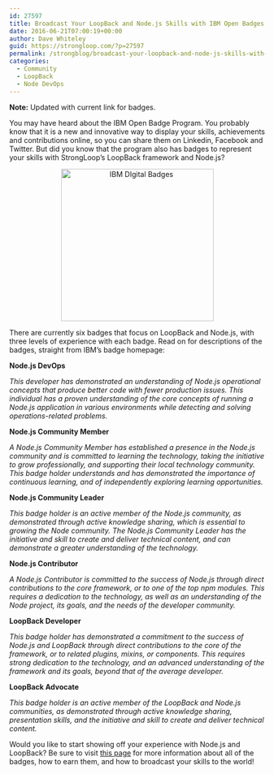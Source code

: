 ```yaml
---
id: 27597
title: Broadcast Your LoopBack and Node.js Skills with IBM Open Badges
date: 2016-06-21T07:00:19+00:00
author: Dave Whiteley
guid: https://strongloop.com/?p=27597
permalink: /strongblog/broadcast-your-loopback-and-node-js-skills-with-ibm-open-badges/
categories:
  - Community
  - LoopBack
  - Node DevOps
---
```

**Note:** Updated with current link for badges.

You may have heard about the IBM Open Badge Program. You probably know that it is a new and innovative way to display your skills, achievements and contributions online, so you can share them on Linkedin, Facebook and Twitter. But did you know that the program also has badges to represent your skills with StrongLoop&#8217;s LoopBack framework and Node.js?

<!--more-->

<p align="center"> 
<img src="https://strongloop.com/blog-assets/2016/06/IBM-badges.png" alt="IBM DIgital Badges" style="width: 300px"/>
</p>

There are currently six badges that focus on LoopBack and Node.js, with three levels of experience with each badge. Read on for descriptions of the badges, straight from IBM&#8217;s badge homepage:

**Node.js DevOps**

_This developer has demonstrated an understanding of Node.js operational concepts that produce better code with fewer production issues. This individual has a proven understanding of the core concepts of running a Node.js application in various environments while detecting and solving operations-related problems._

**Node.js Community Member**

_A Node.js Community Member has established a presence in the Node.js community and is committed to learning the technology, taking the initiative to grow professionally, and supporting their local technology community. This badge holder understands and has demonstrated the importance of continuous learning, and of independently exploring learning opportunities._

**Node.js Community Leader**

_This badge holder is an active member of the Node.js community, as demonstrated through active knowledge sharing, which is essential to growing the Node community. The Node.js Community Leader has the initiative and skill to create and deliver technical content, and can demonstrate a greater understanding of the technology._

**Node.js Contributor**

_A Node.js Contributor is committed to the success of Node.js through direct contributions to the core framework, or to one of the top npm modules. This requires a dedication to the technology, as well as an understanding of the Node project, its goals, and the needs of the developer community._

**LoopBack Developer**

_This badge holder has demonstrated a commitment to the success of Node.js and LoopBack through direct contributions to the core of the framework, or to related plugins, mixins, or components. This requires strong dedication to the technology, and an advanced understanding of the framework and its goals, beyond that of the average developer._

**LoopBack Advocate**

_This badge holder is an active member of the LoopBack and Node.js communities, as demonstrated through active knowledge sharing, presentation skills, and the initiative and skill to create and deliver technical content._

Would you like to start showing off your experience with Node.js and LoopBack? Be sure to visit [this page](https://www.ibm.com/training/badges/) for more information about all of the badges, how to earn them, and how to broadcast your skills to the world!
